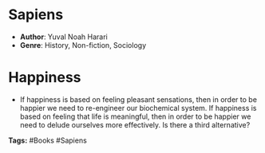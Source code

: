# Sapiens
- **Author**: Yuval Noah Harari 
- **Genre**: History, Non-fiction, Sociology

# Happiness
- If happiness is based on feeling pleasant sensations, then in order to be happier we need to re-engineer our biochemical system.  If happiness is based on feeling that life is meaningful, then in order to be happier we need to delude ourselves more effectively. Is there a third alternative?


**Tags:** #Books #Sapiens